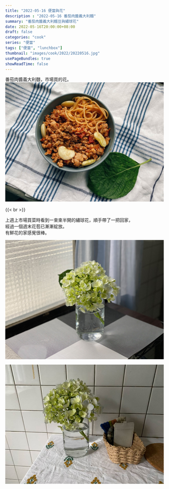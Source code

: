 ```yaml
---
title: "2022-05-16 便當與花"
description : "2022-05-16 番茄肉醬義大利麵"
summary: "番茄肉醬義大利麵豆與繡球花"
date: 2022-05-16T20:00:00+08:00
draft: false
categories: "cook"
series: "便當"
tags: ["便當", "lunchbox"]
thumbnail: "images/cook/2022/20220516.jpg"
usePageBundles: true
showReadTime: false
---
```


番茄肉醬義大利麵，市場買的花。
![2022-05-16 番茄肉醬義大利麵](20220516_bento_1.jpg)

{{< br >}}

上週上市場買菜時看到一束束半開的繡球花，順手帶了一把回家，
\
經過一個週末花苞已漸漸綻放。
\
有鮮花的家感覺很棒。

![2022-05-16 繡球花](20220516_bento_3.jpg)

![2022-05-16 繡球花](20220516_bento_2.jpg)




